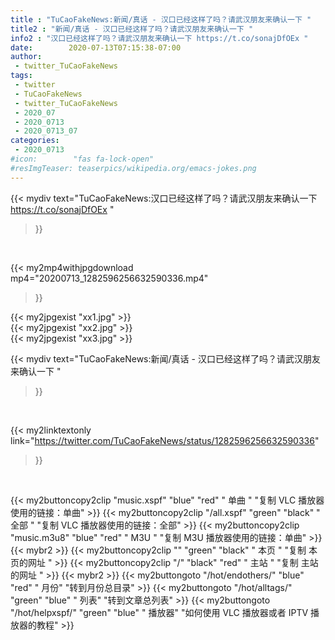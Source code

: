 ```yaml
---
title : "TuCaoFakeNews:新闻/真话 - 汉口已经这样了吗？请武汉朋友来确认一下 "
title2 : "新闻/真话 - 汉口已经这样了吗？请武汉朋友来确认一下 "
info2 : "汉口已经这样了吗？请武汉朋友来确认一下 https://t.co/sonajDfOEx "
date:        2020-07-13T07:15:38-07:00
author:
 - twitter_TuCaoFakeNews
tags:
 - twitter
 - TuCaoFakeNews
 - twitter_TuCaoFakeNews
 - 2020_07
 - 2020_0713
 - 2020_0713_07
categories:
 - 2020_0713
#icon:        "fas fa-lock-open"
#resImgTeaser: teaserpics/wikipedia.org/emacs-jokes.png
---
```


{{< mydiv text="TuCaoFakeNews:汉口已经这样了吗？请武汉朋友来确认一下 https://t.co/sonajDfOEx "
>}}
<br>


{{< my2mp4withjpgdownload mp4="20200713_1282596256632590336.mp4"
>}}

{{< my2jpgexist "xx1.jpg" >}}<br>
{{< my2jpgexist "xx2.jpg" >}}<br>
{{< my2jpgexist "xx3.jpg" >}}<br>



{{< mydiv text="TuCaoFakeNews:新闻/真话 - 汉口已经这样了吗？请武汉朋友来确认一下 "
>}}
<br>

{{< my2linktextonly link="https://twitter.com/TuCaoFakeNews/status/1282596256632590336"
>}}


<br>

{{< my2buttoncopy2clip "music.xspf"        "blue"   "red"    " 单曲 "  "复制 VLC 播放器使用的链接：单曲" >}} {{< my2buttoncopy2clip "/all.xspf"         "green"  "black"  " 全部 "  "复制 VLC 播放器使用的链接：全部" >}} {{< my2buttoncopy2clip "music.m3u8"        "blue"   "red"    " M3U  "    "复制 M3U 播放器使用的链接：单曲" >}} {{< mybr2 >}} {{< my2buttoncopy2clip ""                  "green"  "black"  " 本页 "    "复制 本页的网址 " >}} {{< my2buttoncopy2clip "/"                 "black"  "red"    " 主站 "    "复制 主站的网址 " >}} {{< mybr2 >}} {{< my2buttongoto      "/hot/endothers/"   "blue"   "red"    " 月份"   "转到月份总目录" >}} {{< my2buttongoto      "/hot/alltags/"     "green"  "blue"   " 列表"   "转到文章总列表" >}} {{< my2buttongoto      "/hot/helpxspf/"    "green"  "blue"   " 播放器" "如何使用 VLC 播放器或者 IPTV 播放器的教程" >}} 
